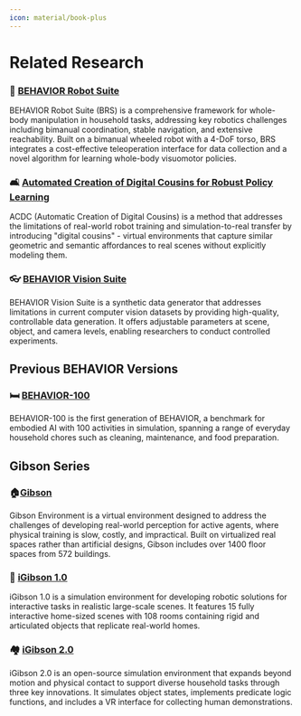 ```yaml
---
icon: material/book-plus
---
```


# Related Research

### 🦾 [BEHAVIOR Robot Suite](https://behavior-robot-suite.github.io/)

BEHAVIOR Robot Suite (BRS) is a comprehensive framework for whole-body manipulation in household tasks, addressing key robotics challenges including bimanual coordination, stable navigation, and extensive reachability. Built on a bimanual wheeled robot with a 4-DoF torso, BRS integrates a cost-effective teleoperation interface for data collection and a novel algorithm for learning whole-body visuomotor policies.

### 🛋️ [Automated Creation of Digital Cousins for Robust Policy Learning](https://digital-cousins.github.io/)

ACDC (Automatic Creation of Digital Cousins) is a method that addresses the limitations of real-world robot training and simulation-to-real transfer by introducing "digital cousins" - virtual environments that capture similar geometric and semantic affordances to real scenes without explicitly modeling them.

### 👓 [BEHAVIOR Vision Suite](https://behavior-vision-suite.github.io/)

BEHAVIOR Vision Suite is a synthetic data generator that addresses limitations in current computer vision datasets by providing high-quality, controllable data generation. It offers adjustable parameters at scene, object, and camera levels, enabling researchers to conduct controlled experiments.

## Previous BEHAVIOR Versions

### 🛏️ [BEHAVIOR-100](../behavior_100/overview.md)

BEHAVIOR-100 is the first generation of BEHAVIOR, a benchmark for embodied AI with 100 activities in simulation, spanning a range of everyday household chores such as cleaning, maintenance, and food preparation.

## Gibson Series

### 🏠[Gibson](http://gibsonenv.stanford.edu/)

Gibson Environment is a virtual environment designed to address the challenges of developing real-world perception for active agents, where physical training is slow, costly, and impractical. Built on virtualized real spaces rather than artificial designs, Gibson includes over 1400 floor spaces from 572 buildings.

### 🏡 [iGibson 1.0](https://svl.stanford.edu/igibson/)

iGibson 1.0 is a simulation environment for developing robotic solutions for interactive tasks in realistic large-scale scenes. It features 15 fully interactive home-sized scenes with 108 rooms containing rigid and articulated objects that replicate real-world homes.

### 🏘️ [iGibson 2.0](https://svl.stanford.edu/igibson/)

iGibson 2.0 is an open-source simulation environment that expands beyond motion and physical contact to support diverse household tasks through three key innovations. It simulates object states, implements predicate logic functions, and includes a VR interface for collecting human demonstrations.

